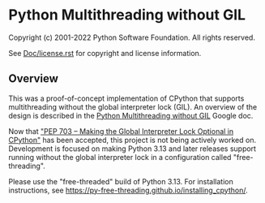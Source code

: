 # Python Multithreading without GIL

Copyright (c) 2001-2022 Python Software Foundation.  All rights reserved.

See [Doc/license.rst](/Doc/license.rst) for copyright and license information.

## Overview

This was a proof-of-concept implementation of CPython that supports multithreading without the global interpreter lock (GIL). An overview of the  design is described in the [Python Multithreading without GIL](https://docs.google.com/document/d/18CXhDb1ygxg-YXNBJNzfzZsDFosB5e6BfnXLlejd9l0/edit) Google doc.

Now that ["PEP 703 – Making the Global Interpreter Lock Optional in CPython"](https://peps.python.org/pep-0703/) has been accepted, this project is not being actively worked on. Development is focused on making Python 3.13 and later releases support running without the global interpreter lock in a configuration called "free-threading".

Please use the "free-threaded" build of Python 3.13. For installation instructions, see https://py-free-threading.github.io/installing_cpython/.
